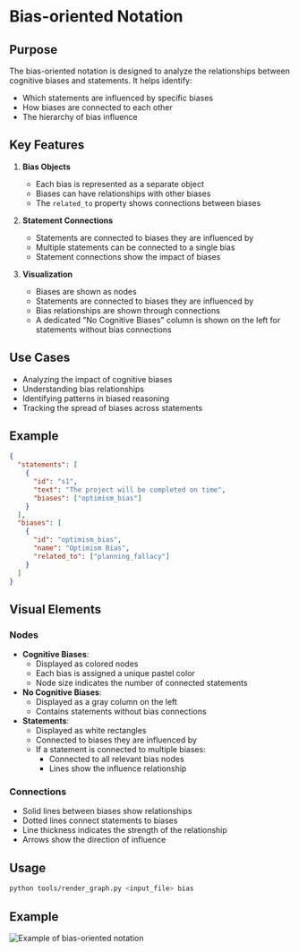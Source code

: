 # Bias-oriented Notation

## Purpose

The bias-oriented notation is designed to analyze the relationships between cognitive biases and statements. It helps identify:
- Which statements are influenced by specific biases
- How biases are connected to each other
- The hierarchy of bias influence

## Key Features

1. **Bias Objects**
   - Each bias is represented as a separate object
   - Biases can have relationships with other biases
   - The `related_to` property shows connections between biases

2. **Statement Connections**
   - Statements are connected to biases they are influenced by
   - Multiple statements can be connected to a single bias
   - Statement connections show the impact of biases

3. **Visualization**
   - Biases are shown as nodes
   - Statements are connected to biases they are influenced by
   - Bias relationships are shown through connections
   - A dedicated "No Cognitive Biases" column is shown on the left for statements without bias connections

## Use Cases

- Analyzing the impact of cognitive biases
- Understanding bias relationships
- Identifying patterns in biased reasoning
- Tracking the spread of biases across statements

## Example

```json
{
  "statements": [
    {
      "id": "s1",
      "text": "The project will be completed on time",
      "biases": ["optimism_bias"]
    }
  ],
  "biases": [
    {
      "id": "optimism_bias",
      "name": "Optimism Bias",
      "related_to": ["planning_fallacy"]
    }
  ]
}
```

## Visual Elements

### Nodes
- **Cognitive Biases**: 
  - Displayed as colored nodes
  - Each bias is assigned a unique pastel color
  - Node size indicates the number of connected statements
- **No Cognitive Biases**:
  - Displayed as a gray column on the left
  - Contains statements without bias connections
- **Statements**:
  - Displayed as white rectangles
  - Connected to biases they are influenced by
  - If a statement is connected to multiple biases:
    - Connected to all relevant bias nodes
    - Lines show the influence relationship

### Connections
- Solid lines between biases show relationships
- Dotted lines connect statements to biases
- Line thickness indicates the strength of the relationship
- Arrows show the direction of influence

## Usage
```sh
python tools/render_graph.py <input_file> bias
```

## Example
![Example of bias-oriented notation](../examples/visualisations/example_bias.png) 